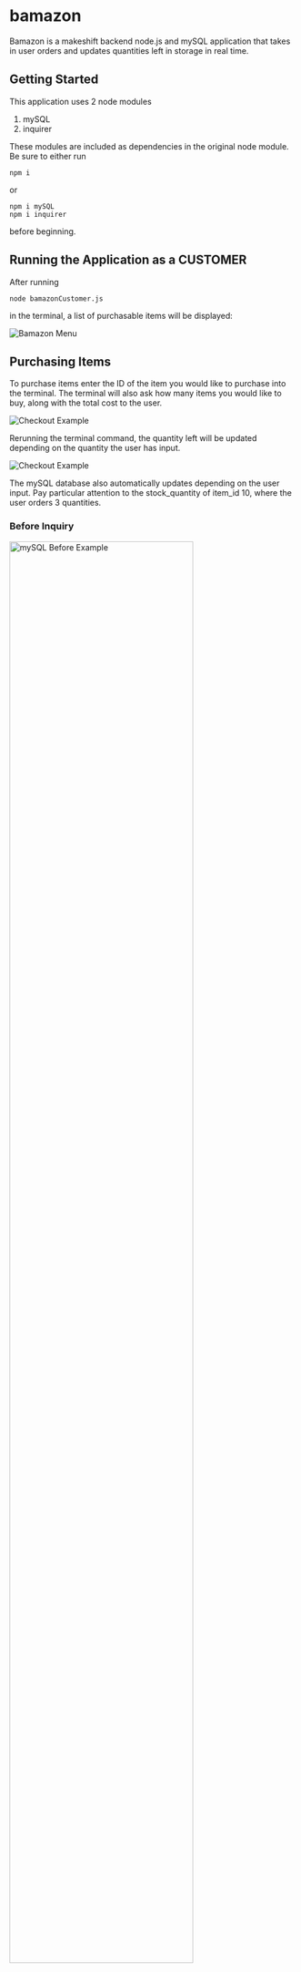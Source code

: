 # bamazon

Bamazon is a makeshift backend node.js and mySQL application that takes in user orders and updates quantities left in storage in real time.


## Getting Started

This application uses 2 node modules

1. mySQL
2. inquirer

These modules are included as dependencies in the original node module. Be sure to either run

```
npm i
```

or
```
npm i mySQL
npm i inquirer
```

before beginning.

## Running the Application as a CUSTOMER

After running

```
node bamazonCustomer.js
```

in the terminal,  a list of purchasable items will be displayed:

<img src="assets/bamazon-menu.JPG" alt="Bamazon Menu">

## Purchasing Items

To purchase items enter the ID of the item you would like to purchase into the terminal. The terminal will also ask how many items you would like to buy, along with the total cost to the user.

<img src="assets/bamazon-checkout.JPG" alt="Checkout Example">

Rerunning the terminal command, the quantity left will be updated depending on the quantity the user has input.


<img src="assets/bamazon-aftercheckout.JPG" alt="Checkout Example">

The mySQL database also automatically updates depending on the user input. Pay particular attention to the stock_quantity of  item_id 10, where the user orders 3 quantities.

### Before Inquiry
<img src="assets/mysql-before.JPG" alt="mySQL Before Example" width="80%">

### After Inquiry
<img src="assets/mysql-after.JPG" alt="mySQL Before Example" width="80%">

### Out of Stock Inquiries
If the amount that the customer orders exceeds the amount currently in the storage,the order will automatically be cancelled, prompting the user to either select a lower quantity or a different item.

<img src="assets/outofstock.JPG" alt="mySQL Before Example" width="80%">

This invalid inquiry leaves the database uneffected.

<img src="assets/outofstock-mysql.JPG" alt="mySQL Before Example" width="80%">

## Running the Application as a MANAGER

Running

```
node bamazonManager.js
```

in the terminal initiates Manager mode, which has added functionality. You will be given a prompt that will look like: 

<img src="assets/bamazon-manager-menu.JPG" alt="Manager Menu" width="80%">


### Viewing Current Products

Selecting

```
1) View Products for Sale
```
will prompt to the Manager all currently available products and their quantities, similar to below:

<img src="assets/bamazon-manager-viewprod.JPG" alt="Manager Menu" width="80%">


### Viewing Low Inventory

Selecting

```
2) View Low Inventory
```
will display to the Manager all currently stocked items with a quantity less than 5, similar to below:

<img src="assets/bamazon-manager-lowprod.JPG" alt="Manager Menu" width="80%">

### Add Quantities to Inventory

Selecting

```
3) View Low Inventory
```
will prompt the Manager to add and update quantities of an item that is currently in the database. Similar to below:


<img src="assets/bamazon-manager-addquant.JPG" alt="Manager Menu" width="80%">

### Adding New Products to Inventory

Selecting

```
4) Add New Product
```

Will prompt the manager to add an entirely new product to the database, set the department, price, and initial quantity, as seen as below:

<img src="assets/bamazon-manager-newprod.JPG" alt="Manager Menu" width="80%">

Your subsequent database should also be updated.

<img src="assets/bamazon-manager-newprod-db.JPG" alt="Manager Menu" width="80%">


## Built With

* [mySQL] (https://www.npmjs.com/package/mysql) - database manager
* [inquirer] (https://www.npmjs.com/package/inquirer) - prompts interactive commands to user